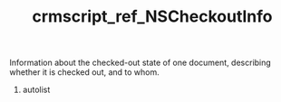 ﻿---
title: crmscript_ref_NSCheckoutInfo
description: NSCheckoutInfo
intellisense: Void.NSCheckoutInfo
keywords: NSCheckoutInfo
so.topic: reference
---

Information about the checked-out state of one document, describing whether it is checked out, and to whom.

1. autolist 

